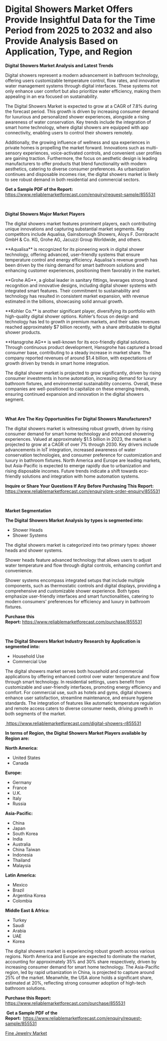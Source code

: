 <p><h1>Digital Showers Market Offers Provide Insightful Data for the Time Period from 2025 to 2032 and also Provide Analysis Based on Application, Type, and Region</h1></p><p><strong>Digital Showers Market Analysis and Latest Trends</strong></p>
<p><p>Digital showers represent a modern advancement in bathroom technology, offering users customizable temperature control, flow rates, and innovative water management systems through digital interfaces. These systems not only enhance user comfort but also prioritize water efficiency, making them appealing in an era focused on sustainability.</p><p>The Digital Showers Market is expected to grow at a CAGR of 7.8% during the forecast period. This growth is driven by increasing consumer demand for luxurious and personalized shower experiences, alongside a rising awareness of water conservation. Key trends include the integration of smart home technology, where digital showers are equipped with app connectivity, enabling users to control their showers remotely. </p><p>Additionally, the growing influence of wellness and spa experiences in private homes is propelling the market forward. Innovations such as multi-sensory experiences, voice-activated controls, and convenient user profiles are gaining traction. Furthermore, the focus on aesthetic design is leading manufacturers to offer products that blend functionality with modern aesthetics, catering to diverse consumer preferences. As urbanization continues and disposable incomes rise, the digital showers market is likely to see robust demand in both residential and commercial sectors.</p></p>
<p><strong>Get a Sample PDF of the Report:&nbsp;</strong> <a href="https://www.reliablemarketforecast.com/enquiry/request-sample/855531?utm_campaign=1888&utm_medium=2&utm_source=Github&utm_content=ia&utm_term=08022025&utm_id=digital-showers">https://www.reliablemarketforecast.com/enquiry/request-sample/855531</a></p>
<p>&nbsp;</p>
<p><strong>Digital Showers Major Market Players</strong></p>
<p><p>The digital showers market features prominent players, each contributing unique innovations and capturing substantial market segments. Key competitors include Aqualisa, Gainsborough Showers, Aloys F. Dornbracht GmbH & Co. KG, Grohe AG, Jacuzzi Group Worldwide, and others.</p><p>**Aqualisa** is recognized for its pioneering work in digital shower technology, offering advanced, user-friendly systems that ensure temperature control and energy efficiency. Aqualisa's revenue growth has been driven by the rising demand for smart bathroom solutions and enhancing customer experiences, positioning them favorably in the market.</p><p>**Grohe AG**, a global leader in sanitary fittings, leverages strong brand recognition and innovative designs, including digital shower systems with integrated smart features. Their commitment to sustainability and technology has resulted in consistent market expansion, with revenue estimated in the billions, showcasing solid annual growth.</p><p>**Kohler Co.** is another significant player, diversifying its portfolio with high-quality digital shower options. Kohler’s focus on design and technology has led to growth in premium markets, and their sales revenues reached approximately $7 billion recently, with a share attributable to digital shower products.</p><p>**Hansgrohe AG** is well-known for its eco-friendly digital solutions. Through continuous product development, Hansgrohe has captured a broad consumer base, contributing to a steady increase in market share. The company reported revenues of around $1.4 billion, with expectations of growth driven by trends in smart home integration.</p><p>The digital shower market is projected to grow significantly, driven by rising consumer investments in home automation, increasing demand for luxury bathroom fixtures, and environmental sustainability concerns. Overall, these companies are well-positioned to capitalize on these emerging trends, ensuring continued expansion and innovation in the digital showers segment.</p></p>
<p>&nbsp;</p>
<p><strong>What Are The Key Opportunities For Digital Showers Manufacturers?</strong></p>
<p><p>The digital showers market is witnessing robust growth, driven by rising consumer demand for smart home technology and enhanced showering experiences. Valued at approximately $1.5 billion in 2023, the market is projected to grow at a CAGR of over 7% through 2030. Key drivers include advancements in IoT integration, increased awareness of water conservation technologies, and consumer preference for customization and luxury in bathroom fixtures. North America and Europe are leading markets, but Asia-Pacific is expected to emerge rapidly due to urbanization and rising disposable incomes. Future trends indicate a shift towards eco-friendly solutions and integration with home automation systems.</p></p>
<p><strong>Inquire or Share Your Questions If Any Before Purchasing This Report:</strong> <a href="https://www.reliablemarketforecast.com/enquiry/pre-order-enquiry/855531?utm_campaign=1888&utm_medium=2&utm_source=Github&utm_content=ia&utm_term=08022025&utm_id=digital-showers">https://www.reliablemarketforecast.com/enquiry/pre-order-enquiry/855531</a></p>
<p>&nbsp;</p>
<p><strong>Market Segmentation</strong></p>
<p><strong>The Digital Showers Market Analysis by types is segmented into:</strong></p>
<p><ul><li>Shower Heads</li><li>Shower Systems</li></ul></p>
<p><p>The digital showers market is categorized into two primary types: shower heads and shower systems. </p><p>Shower heads feature advanced technology that allows users to adjust water temperature and flow through digital controls, enhancing comfort and convenience. </p><p>Shower systems encompass integrated setups that include multiple components, such as thermostatic controls and digital displays, providing a comprehensive and customizable shower experience. Both types emphasize user-friendly interfaces and smart functionalities, catering to modern consumers' preferences for efficiency and luxury in bathroom fixtures.</p></p>
<p><strong>Purchase this Report:&nbsp;</strong><a href="https://www.reliablemarketforecast.com/purchase/855531?utm_campaign=1888&utm_medium=2&utm_source=Github&utm_content=ia&utm_term=08022025&utm_id=digital-showers">https://www.reliablemarketforecast.com/purchase/855531</a></p>
<p>&nbsp;</p>
<p><strong>The Digital Showers Market Industry Research by Application is segmented into:</strong></p>
<p><ul><li>Household Use</li><li>Commercial Use</li></ul></p>
<p><p>The digital showers market serves both household and commercial applications by offering enhanced control over water temperature and flow through smart technology. In residential settings, users benefit from customizable and user-friendly interfaces, promoting energy efficiency and comfort. For commercial use, such as hotels and gyms, digital showers enhance user satisfaction, streamline maintenance, and ensure hygiene standards. The integration of features like automatic temperature regulation and remote access caters to diverse consumer needs, driving growth in both segments of the market.</p></p>
<p><a href="https://www.reliablemarketforecast.com/digital-showers-r855531?utm_campaign=1888&utm_medium=2&utm_source=Github&utm_content=ia&utm_term=08022025&utm_id=digital-showers">&nbsp;https://www.reliablemarketforecast.com/digital-showers-r855531</a></p>
<p><strong>In terms of Region, the Digital Showers Market Players available by Region are:</strong></p>
<p>
    <p> <strong> North America: </strong>
        <ul>
            <li>United States</li>
            <li>Canada</li>
        </ul>
        </p> 
    <p> <strong> Europe: </strong>
        <ul>
            <li>Germany</li>
            <li>France</li>
            <li>U.K.</li>
            <li>Italy</li>
            <li>Russia</li>
        </ul>
        </p> 
    <p> <strong> Asia-Pacific: </strong>
        <ul>
            <li>China</li>
            <li>Japan</li>
            <li>South Korea</li>
            <li>India</li>
            <li>Australia</li>
            <li>China Taiwan</li>
            <li>Indonesia</li>
            <li>Thailand</li>
            <li>Malaysia</li>
        </ul>
        </p> 
    <p> <strong> Latin America: </strong>
        <ul>
            <li>Mexico</li>
            <li>Brazil</li>
            <li>Argentina Korea</li>
            <li>Colombia</li>
        </ul>
        </p> 
    <p> <strong> Middle East & Africa: </strong>
        <ul>
            <li>Turkey</li>
            <li>Saudi</li>
            <li>Arabia</li>
            <li>UAE</li>
            <li>Korea</li>
        </ul>
    </p>
    </p>
<p><p>The digital showers market is experiencing robust growth across various regions. North America and Europe are expected to dominate the market, accounting for approximately 35% and 30% share respectively, driven by increasing consumer demand for smart home technology. The Asia-Pacific region, led by rapid urbanization in China, is projected to capture around 25% of the market. Meanwhile, the USA alone holds a significant share, estimated at 20%, reflecting strong consumer adoption of high-tech bathroom solutions.</p></p>
<p><strong>Purchase this Report: </strong><a href="https://www.reliablemarketforecast.com/purchase/855531?utm_campaign=1888&utm_medium=2&utm_source=Github&utm_content=ia&utm_term=08022025&utm_id=digital-showers">https://www.reliablemarketforecast.com/purchase/855531</a></p>
<p>&nbsp;<strong>Get a Sample PDF of the Report:&nbsp;&nbsp;</strong><a href="https://www.reliablemarketforecast.com/enquiry/request-sample/855531?utm_campaign=1888&utm_medium=2&utm_source=Github&utm_content=ia&utm_term=08022025&utm_id=digital-showers">https://www.reliablemarketforecast.com/enquiry/request-sample/855531</a></p>
<p><strong></strong></p>
<p><p><a href="https://github.com/gulaimolin/Market-Research-Report-List-7/blob/main/fine-jewelry-market.md?utm_campaign=1888&utm_medium=2&utm_source=Github&utm_content=ia&utm_term=08022025&utm_id=digital-showers">Fine Jewelry Market</a></p></p>